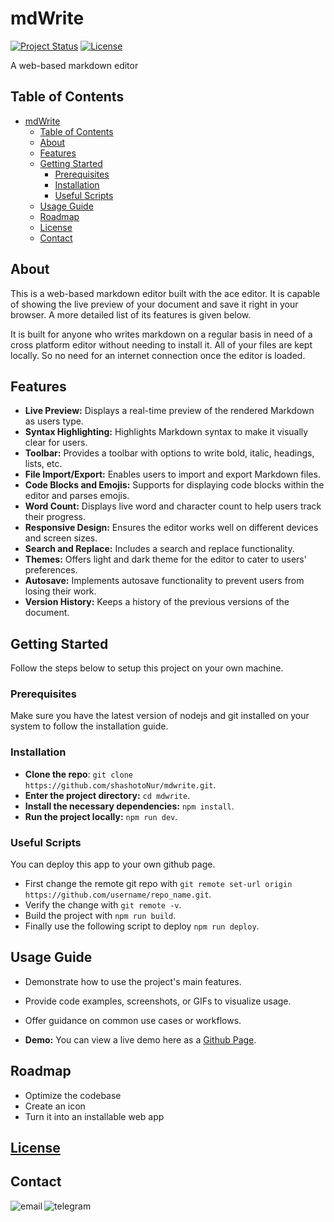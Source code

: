 # mdWrite

[![Project Status](https://img.shields.io/badge/status-active-success.svg)]()
[![License](https://img.shields.io/badge/license-MIT-blue.svg)]()

A web-based markdown editor

## Table of Contents

- [mdWrite](#mdwrite)
  - [Table of Contents](#table-of-contents)
  - [About](#about)
  - [Features](#features)
  - [Getting Started](#getting-started)
    - [Prerequisites](#prerequisites)
    - [Installation](#installation)
    - [Useful Scripts](#useful-scripts)
  - [Usage Guide](#usage-guide)
  - [Roadmap](#roadmap)
  - [License](#license)
  - [Contact](#contact)

## About

This is a web-based markdown editor built with the ace editor. It is capable of showing the live preview of your document and save it right in your browser. A more detailed list of its features is given below.

It is built for anyone who writes markdown on a regular basis in need of a cross platform editor without needing to install it. All of your files are kept locally. So no need for an internet connection once the editor is loaded.

## Features

- **Live Preview:** Displays a real-time preview of the rendered Markdown as users type.
- **Syntax Highlighting:** Highlights Markdown syntax to make it visually clear for users.
- **Toolbar:** Provides a toolbar with options to write bold, italic, headings, lists, etc.
- **File Import/Export:** Enables users to import and export Markdown files.
- **Code Blocks and Emojis:** Supports for displaying code blocks within the editor and parses emojis.
- **Word Count:** Displays live word and character count to help users track their progress.
- **Responsive Design:** Ensures the editor works well on different devices and screen sizes.
- **Search and Replace:** Includes a search and replace functionality.
- **Themes:** Offers light and dark theme for the editor to cater to users' preferences.
- **Autosave:** Implements autosave functionality to prevent users from losing their work.
- **Version History:** Keeps a history of the previous versions of the document.

## Getting Started

Follow the steps below to setup this project on your own machine.

### Prerequisites

Make sure you have the latest version of nodejs and git installed on your system to follow the installation guide.

### Installation

- **Clone the repo**: `git clone https://github.com/shashotoNur/mdwrite.git`.
- **Enter the project directory:** `cd mdwrite`.
- **Install the necessary dependencies:** `npm install`.
- **Run the project locally:** `npm run dev`.

### Useful Scripts

You can deploy this app to your own github page.
- First change the remote git repo with `git remote set-url origin https://github.com/username/repo_name.git`.
- Verify the change with `git remote -v`.
- Build the project with `npm run build`.
- Finally use the following script to deploy `npm run deploy`.

## Usage Guide

* Demonstrate how to use the project's main features.
* Provide code examples, screenshots, or GIFs to visualize usage.
* Offer guidance on common use cases or workflows.

* **Demo:** You can view a live demo here as a [Github Page](https://shashotoNur.github.io/mdwrite/).

## Roadmap

- Optimize the codebase
- Create an icon
- Turn it into an installable web app

## [License](LICENSE)

## Contact

[<img align="left" alt="email" src="https://img.shields.io/badge/email-8838FF?logo=proton&logoColor=white&style=for-the-badge" />](mailto:shashoto.nur@proton.me?subject=Hey%20there&body=I%20wanted%20to%20say%20hi!)
[<img align="left" alt="telegram" src="https://img.shields.io/badge/telegram-229ED9?logo=telegram&logoColor=white&style=for-the-badge" />](https://t.me/shashoto)
